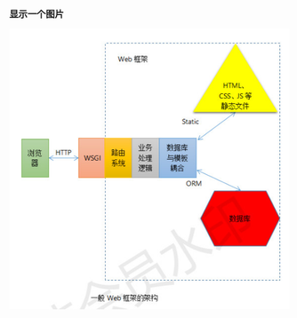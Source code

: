 ### 显示一个图片
![](https://github.com/dexs22/python-/blob/master/image/%E4%B8%80%E8%88%ACweb%E6%A1%86%E6%9E%B6.jpg)
